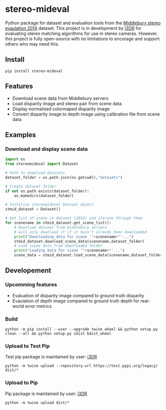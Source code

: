 # stereo-mideval
Python package for dataset and evaluation tools from the [Middlebury stereo evaulation 2014](https://vision.middlebury.edu/stereo/data/scenes2014/) dataset.
This project is in development by [I3DR](https://i3drobotics.com/) for evaluating stereo matching algorithms for use in stereo cameras. However, this project is fully open-source with no limitations to encorage and support others who may need this. 

## Install
```
pip install stereo-mideval
```

## Features
- Download scene data from Middlebury servers
- Load disparity image and stereo pair from scene data
- Display normalised colormaped disparity image
- Convert disparity image to depth image using calibration file from scene data

## Examples
### Download and display scene data
```python
import os
from stereomideval import Dataset

# Path to dowmload datasets
dataset_folder = os.path.join(os.getcwd(),"datasets") 

# Create dataset folder
if not os.path.exists(dataset_folder):
    os.makedirs(dataset_folder)

# Initalise stereomideval Dataset object
stmid_dataset = Dataset()

# Get list of scene in dataset (2014) and iterate through them
for scenename in stmid_dataset.get_scene_list():
    # Download dataset from middlebury servers
    # will only download it if it hasn't already been downloaded
    print("Downloading data for scene '"+scenename+"'...")
    stmid_dataset.download_scene_data(scenename,dataset_folder) 
    # Load scene data from downloaded folder
    print("Loading data for scene '"+scenename+"'...")
    scene_data = stmid_dataset.load_scene_data(scenename,dataset_folder,True)
```

## Developement
### Upcomming features
- Evaluation of disparity image compared to ground truth disparity
- Evaulation of depth image compared to ground truth depth for real-world error metrics

### Build
```
python -m pip install --user --upgrade twine wheel && python setup.py clean --all && python setup.py sdist bdist_wheel
```

### Upload to Test Pip
Test pip package is maintained by user: [i3DR](https://pypi.org/user/i3DR/)
```
python -m twine upload --repository-url https://test.pypi.org/legacy/ dist/*
```

### Upload to Pip
Pip package is maintained by user: [i3DR](https://pypi.org/user/i3DR/)
```
python -m twine upload dist/*
```